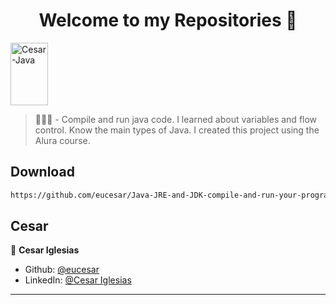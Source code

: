 <h1 align="center">Welcome to my Repositories 🤝</h1>
<p>
   <img align="center" alt="Cesar-Java" height="100" width="60" src="https://cdn.jsdelivr.net/gh/devicons/devicon/icons/java/java-original.svg">
</p>

> 🌱👨‍💻 - Compile and run java code. I learned about variables and flow control. Know the main types of Java. I created this project using the Alura course.


## Download

```sh
https://github.com/eucesar/Java-JRE-and-JDK-compile-and-run-your-program.git
```

## Cesar

👤 **Cesar Iglesias**

* Github: [@eucesar](https://github.com/eucesar)
* LinkedIn: [@Cesar Iglesias](https://www.linkedin.com/in/cesar-iglesias-tecnologia/)

***

